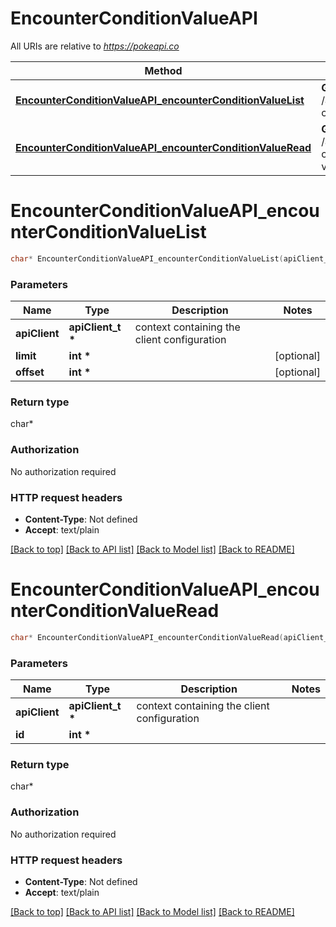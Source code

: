 # EncounterConditionValueAPI

All URIs are relative to *https://pokeapi.co*

Method | HTTP request | Description
------------- | ------------- | -------------
[**EncounterConditionValueAPI_encounterConditionValueList**](EncounterConditionValueAPI.md#EncounterConditionValueAPI_encounterConditionValueList) | **GET** /api/v2/encounter-condition-value/ | 
[**EncounterConditionValueAPI_encounterConditionValueRead**](EncounterConditionValueAPI.md#EncounterConditionValueAPI_encounterConditionValueRead) | **GET** /api/v2/encounter-condition-value/{id}/ | 


# **EncounterConditionValueAPI_encounterConditionValueList**
```c
char* EncounterConditionValueAPI_encounterConditionValueList(apiClient_t *apiClient, int *limit, int *offset);
```

### Parameters
Name | Type | Description  | Notes
------------- | ------------- | ------------- | -------------
**apiClient** | **apiClient_t \*** | context containing the client configuration |
**limit** | **int \*** |  | [optional] 
**offset** | **int \*** |  | [optional] 

### Return type

char*



### Authorization

No authorization required

### HTTP request headers

 - **Content-Type**: Not defined
 - **Accept**: text/plain

[[Back to top]](#) [[Back to API list]](../README.md#documentation-for-api-endpoints) [[Back to Model list]](../README.md#documentation-for-models) [[Back to README]](../README.md)

# **EncounterConditionValueAPI_encounterConditionValueRead**
```c
char* EncounterConditionValueAPI_encounterConditionValueRead(apiClient_t *apiClient, int *id);
```

### Parameters
Name | Type | Description  | Notes
------------- | ------------- | ------------- | -------------
**apiClient** | **apiClient_t \*** | context containing the client configuration |
**id** | **int \*** |  | 

### Return type

char*



### Authorization

No authorization required

### HTTP request headers

 - **Content-Type**: Not defined
 - **Accept**: text/plain

[[Back to top]](#) [[Back to API list]](../README.md#documentation-for-api-endpoints) [[Back to Model list]](../README.md#documentation-for-models) [[Back to README]](../README.md)


